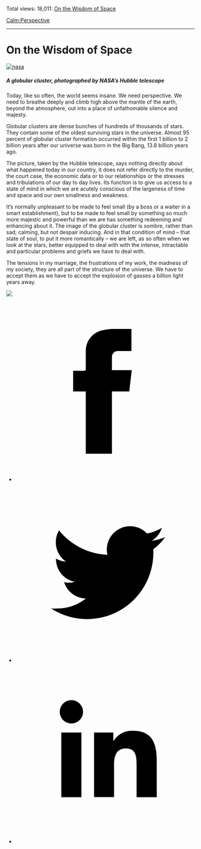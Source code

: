 Total views: 18,011: [On the Wisdom of Space](https://www.theschooloflife.com/thebookoflife/the-wisdom-of-space/)

[Calm:](https://www.theschooloflife.com/thebookoflife/category/calm/)[Perspective](https://www.theschooloflife.com/thebookoflife/category/calm/perspective/)

* * *

# On the Wisdom of Space
<style>
						.alignnone {
  display: block;
  margin-left: auto;
  margin-right: auto;
  align: center:
}

.addtoany_share_save_container {
display:none;
}

.wp-block-image {
		display: block;
  margin-left: auto;
  margin-right: auto;
  width: 50%;
}

.aligncenter {
display: block;
  margin-left: auto;
  margin-right: auto;
  align: center:
}

@media only screen and (max-width: 500px) {
  .wp-block-image {
		display: block;
  margin-left: auto;
  margin-right: auto;
  width: 100%;
} }

h1 {max-width: 600px !important;
}
.s18-single-post .content-area .site-main article .post-cat-header-display + .old-wrapper p {
    font-size: 1.200em
}
						</style>

[![nasa](https://www.theschooloflife.com/thebookoflife/wp-content/uploads/2015/02/nasa.jpg)](http://www.thebookoflife.org/wp-content/uploads/2015/02/nasa.jpg)

##### A globular cluster, photographed by NASA’s Hubble telescope

Today, like so often, the world seems insane. We need perspective. We need to breathe deeply and climb high above the mantle of the earth, beyond the atmosphere, out into a place of unfathomable silence and majesty.

Globular clusters are dense bunches of hundreds of thousands of stars. They contain some of the oldest surviving stars in the universe. Almost 95 percent of globular cluster formation occurred within the first 1 billion to 2 billion years after our universe was born in the Big Bang, 13.8 billion years ago.

The picture, taken by the Hubble telescope, says nothing directly about what happened today in our country, it does not refer directly to the murder, the court case, the economic data or to our relationships or the stresses and tribulations of our day to day lives. Its function is to give us access to a state of mind in which we are acutely conscious of the largeness of time and space and our own smallness and weakness.

It’s normally unpleasant to be made to feel small (by a boss or a waiter in a smart establishment), but to be made to feel small by something so much more majestic and powerful than we are has something redeeming and enhancing about it. The image of the globular cluster is sombre, rather than sad; calming, but not despair inducing. And in that condition of mind – that state of soul, to put it more romantically – we are left, as so often when we look at the stars, better equipped to deal with with the intense, intractable and particular problems and griefs we have to deal with.

The tensions in my marriage, the frustrations of my work, the madness of my society, they are all part of the structure of the universe. We have to accept them as we have to accept the explosion of gasses a billion light years away.

[![](https://img.youtube.com/vi/ddhQtshhieM/0.jpg)](https://www.youtube.com/embed/ddhQtshhieM '')
<style>
    .iframe-class { display: block !important; }
</style>

- [<svg xmlns="http://www.w3.org/2000/svg" viewbox="0 0 26 26"><title>Facebook</title>
                    <g>
                        <path d="M8.38,10H9.92c.2,0,.29,0,.29-.28,0-.82,0-1.64,0-2.46a3.05,3.05,0,0,1,2.57-3.15A7.22,7.22,0,0,1,14,3.95c.86,0,1.71,0,2.57,0h.25v3.2h-2A.85.85,0,0,0,14,8c0,.62,0,1.24,0,1.91h2.87L16.51,13H14v9H10.21V13H8.38Z"></path>
                    </g>
                </svg>](http://www.facebook.com/sharer/sharer.php?u=https://www.theschooloflife.com/thebookoflife/the-wisdom-of-space/)
- [<svg xmlns="http://www.w3.org/2000/svg" viewbox="0 0 26 26"><title>Twitter</title>
                    <path d="M21.69,7.9a6.75,6.75,0,0,1-1.94.53,3.39,3.39,0,0,0,1.48-1.87,6.76,6.76,0,0,1-2.14.82,3.38,3.38,0,0,0-5.75,3.08,9.59,9.59,0,0,1-7-3.53,3.38,3.38,0,0,0,1,4.51A3.36,3.36,0,0,1,5.89,11v0A3.38,3.38,0,0,0,8.6,14.37a3.39,3.39,0,0,1-1.53.06,3.38,3.38,0,0,0,3.15,2.35A6.78,6.78,0,0,1,6,18.22a6.87,6.87,0,0,1-.81,0A9.6,9.6,0,0,0,20,10.08q0-.22,0-.44A6.86,6.86,0,0,0,21.69,7.9Z"></path>
                </svg>](http://twitter.com/share?url=https://www.theschooloflife.com/thebookoflife/the-wisdom-of-space/&text=&via=theschooloflife)
- [<svg xmlns="http://www.w3.org/2000/svg" viewbox="0 0 26 26"><title>LinkedIn</title>
<path class="cls-2" d="M6.67,10H9.58v9.36H6.67ZM8.13,5.32A1.69,1.69,0,1,1,6.44,7,1.69,1.69,0,0,1,8.13,5.32"></path><path class="cls-2" d="M11.41,10H14.2v1.28h0A3.06,3.06,0,0,1,17,9.75c2.95,0,3.49,1.94,3.49,4.46v5.14H17.57V14.79c0-1.09,0-2.48-1.51-2.48s-1.75,1.18-1.75,2.4v4.63H11.41Z"></path></svg>](https://www.linkedin.com/shareArticle?mini=true&url=https://www.theschooloflife.com/thebookoflife/the-wisdom-of-space/)
